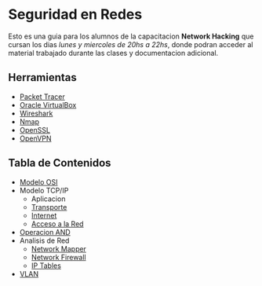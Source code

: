 # Seguridad en Redes

Esto es una guia para los alumnos de la capacitacion __Network Hacking__ que cursan los dias _lunes y miercoles de 20hs a 22hs_, donde podran acceder al material trabajado durante las clases y documentacion adicional.

## Herramientas
* [Packet Tracer](https://skillsforall.com/resources/lab-downloads?userLang=es-XL)
* [Oracle VirtualBox](https://www.virtualbox.org/wiki/Downloads)
* [Wireshark](https://www.wireshark.org/download.html)
* [Nmap](https://nmap.org/download)
* [OpenSSL](https://slproweb.com/products/Win32OpenSSL.html)
* [OpenVPN](https://openvpn.net/community-downloads/)

## Tabla de Contenidos

* [Modelo OSI](./docs/osi.md)
* Modelo TCP/IP
    * Aplicacion
    * [Transporte](./docs/transport.md)
    * [Internet](./docs/network.md)
    * [Acceso a la Red](./docs/datalink.md)
* [Operacion AND](./docs/ip-and.md)
* Analisis de Red
    * [Network Mapper](./docs/nmap.md)
    * [Network Firewall](./docs/netfirewall.md)
    * [IP Tables](./docs/iptables.md)
* [VLAN](./docs/vlan.md)